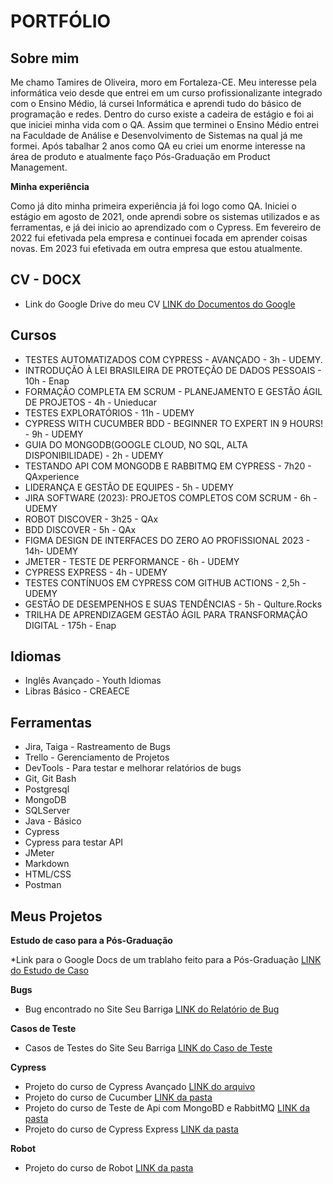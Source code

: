 # PORTFÓLIO 

## Sobre mim

Me chamo Tamires de Oliveira, moro em Fortaleza-CE. Meu interesse pela informática veio desde que entrei em um curso profissionalizante integrado com o Ensino Médio, lá cursei Informática e aprendi tudo do básico de programação e redes. Dentro do curso existe a cadeira de estágio e foi ai que iniciei minha vida com o QA. Assim que terminei o Ensino Médio entrei na Faculdade de Análise e Desenvolvimento de Sistemas na qual já me formei. Após tabalhar 2 anos como QA eu criei um enorme interesse na área de produto e atualmente faço Pós-Graduação em Product Management.


**Minha experiência**

Como já dito minha primeira experiência já foi logo como QA. Iniciei o estágio em agosto de 2021, onde aprendi sobre os sistemas utilizados e as ferramentas, e já dei inicio ao aprendizado com o Cypress. Em fevereiro de 2022 fui efetivada pela empresa e continuei focada em aprender coisas novas.
Em 2023 fui efetivada em outra empresa que estou atualmente.

## CV - DOCX

* Link do Google Drive do meu CV [LINK do Documentos do Google](https://docs.google.com/document/d/1YNdzWkB8nrdI6QVRhLTsNoFtWJEO1fJrKh0gVrvFvkc/edit?usp=sharing)

## Cursos

* TESTES AUTOMATIZADOS COM CYPRESS - AVANÇADO - 3h - UDEMY.
* INTRODUÇÃO À LEI BRASILEIRA DE PROTEÇÃO DE DADOS PESSOAIS - 10h - Enap
* FORMAÇÃO COMPLETA EM SCRUM - PLANEJAMENTO E GESTÃO ÁGIL DE PROJETOS - 4h - Unieducar
* TESTES EXPLORATÓRIOS  - 11h - UDEMY
* CYPRESS WITH CUCUMBER BDD - BEGINNER TO EXPERT IN 9 HOURS! - 9h - UDEMY
* GUIA DO MONGODB(GOOGLE CLOUD, NO SQL, ALTA DISPONIBILIDADE) - 2h - UDEMY
* TESTANDO API COM MONGODB E RABBITMQ EM CYPRESS - 7h20 - QAxperience
* LIDERANÇA E GESTÃO DE EQUIPES - 5h - UDEMY
* JIRA SOFTWARE (2023): PROJETOS COMPLETOS COM SCRUM - 6h - UDEMY
* ROBOT DISCOVER - 3h25 - QAx
* BDD DISCOVER - 5h - QAx
* FIGMA DESIGN DE INTERFACES DO ZERO AO PROFISSIONAL 2023 - 14h- UDEMY 
* JMETER - TESTE DE PERFORMANCE - 6h - UDEMY
* CYPRESS EXPRESS - 4h - UDEMY
* TESTES CONTÍNUOS EM CYPRESS COM GITHUB ACTIONS - 2,5h - UDEMY
* GESTÃO DE DESEMPENHOS E SUAS TENDÊNCIAS - 5h - Qulture.Rocks
* TRILHA DE APRENDIZAGEM GESTÃO ÁGIL PARA TRANSFORMAÇÃO DIGITAL - 175h - Enap


## Idiomas

* Inglês Avançado - Youth Idiomas
* Libras Básico - CREAECE


## Ferramentas

* Jira, Taiga - Rastreamento de Bugs
* Trello - Gerenciamento de Projetos
* DevTools - Para testar e melhorar relatórios de bugs
* Git, Git Bash
* Postgresql
* MongoDB
* SQLServer
* Java - Básico
* Cypress 
* Cypress para testar API
* JMeter
* Markdown
* HTML/CSS
* Postman

## Meus Projetos

**Estudo de caso para a Pós-Graduação**

*Link para o Google Docs de um trablaho feito para a Pós-Graduação [LINK do Estudo de Caso ](https://docs.google.com/document/d/1mZIyxl4plOJlarUoNcO7k4EFTTut3V9-sliBsnyQVkQ/edit?usp=sharing)

**Bugs**

* Bug encontrado no Site Seu Barriga [LINK do Relatório de Bug](https://drive.google.com/file/d/1koHzNHvtAI7hCWhF-3w9OsI946fA0i8V/view?usp=sharing)

**Casos de Teste**

* Casos de Testes do Site Seu Barriga [LINK do Caso de Teste](https://docs.google.com/spreadsheets/d/1cf1vNmawYpK8TdfnWXfH_LNnm3PlEIHIKsXJsTaIpBI/edit?usp=sharing)

**Cypress**

* Projeto do curso de Cypress Avançado [LINK do arquivo](Curso_Avançado/cypress/e2e/hackernewsStories.cy.js)
* Projeto do curso de Cucumber [LINK da pasta](Curso_BDD)
* Projeto do curso de Teste de Api com MongoBD e RabbitMQ [LINK da pasta](Curso_TesteDeAPI)
* Projeto do curso de Cypress Express [LINK da pasta](Curso_CypressExpress)

**Robot**
* Projeto do curso de Robot [LINK da pasta](WalkDog_Robot)
